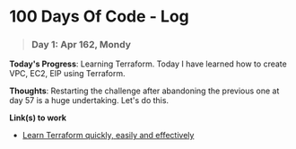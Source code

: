 # 100 Days Of Code - Log

>### Day 1: Apr 162, Mondy

**Today's Progress**: Learning Terraform. Today I have learned how to create VPC, EC2, EIP using Terraform.

**Thoughts**: Restarting the challenge after abandoning the previous one at day 57 is a huge undertaking. Let's do this.

**Link(s) to work**  
* [Learn Terraform quickly, easily and effectively](https://digitalroute.udemy.com/course/terraform-fast-track/learn/lecture/21023660#overview)  

